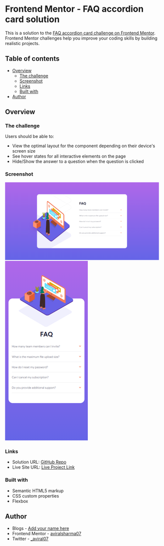 # Frontend Mentor - FAQ accordion card solution

This is a solution to the [FAQ accordion card challenge on Frontend Mentor](https://www.frontendmentor.io/challenges/faq-accordion-card-XlyjD0Oam). Frontend Mentor challenges help you improve your coding skills by building realistic projects.

## Table of contents

- [Overview](#overview)
  - [The challenge](#the-challenge)
  - [Screenshot](#screenshot)
  - [Links](#links)
  - [Built with](#built-with)
- [Author](#author)

## Overview

### The challenge

Users should be able to:

- View the optimal layout for the component depending on their device's screen size
- See hover states for all interactive elements on the page
- Hide/Show the answer to a question when the question is clicked

### Screenshot

<img src="./screenshots/desktop-img.png">
<img src="./screenshots/mobile-img.png">

### Links

- Solution URL: [GitHub Repo](https://github.com/aviralsharma07/faq-accordian-card)
- Live Site URL: [Live Project Link](https://faq-accordian-card-avi.netlify.app)

### Built with

- Semantic HTML5 markup
- CSS custom properties
- Flexbox

## Author

- Blogs - [Add your name here](https://hashnode.com/@aviralsharma)
- Frontend Mentor - [aviralsharma07](https://www.frontendmentor.io/profile/aviralsharma07)
- Twitter - [\_aviral07](https://www.twitter.com/_aviral07)
